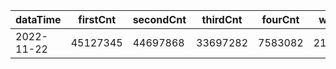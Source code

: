 |dataTime|firstCnt|secondCnt|thirdCnt|fourCnt|winCnt|vrate|wrate|
|-|-|-|-|-|-|-|-|
|2022-11-22|45127345|44697868|33697282|7583082|2198413|0%|0%|